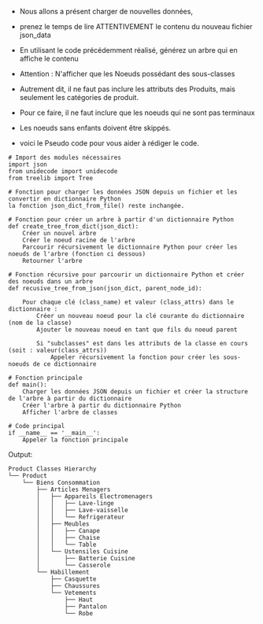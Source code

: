 - Nous allons a présent charger de nouvelles données,
- prenez le temps de lire ATTENTIVEMENT le contenu du nouveau fichier json_data
- En utilisant le code précédemment réalisé, générez un arbre qui en affiche le contenu
- Attention : N'afficher que les Noeuds possédant des sous-classes
- Autrement dit, il ne faut pas inclure les attributs des Produits, mais seulement les catégories de produit.
- Pour ce faire, il ne faut inclure que les noeuds qui ne sont pas terminaux
- Les noeuds sans enfants doivent être skippés.

- voici le Pseudo code pour vous aider à rédiger le code.

```
# Import des modules nécessaires
import json
from unidecode import unidecode
from treelib import Tree

# Fonction pour charger les données JSON depuis un fichier et les convertir en dictionnaire Python
la fonction json_dict_from_file() reste inchangée.

# Fonction pour créer un arbre à partir d'un dictionnaire Python
def create_tree_from_dict(json_dict):
    Créer un nouvel arbre
    Créer le noeud racine de l'arbre
    Parcourir récursivement le dictionnaire Python pour créer les noeuds de l'arbre (fonction ci dessous)
    Retourner l'arbre

# Fonction récursive pour parcourir un dictionnaire Python et créer des noeuds dans un arbre
def recusive_tree_from_json(json_dict, parent_node_id):

    Pour chaque clé (class_name) et valeur (class_attrs) dans le dictionnaire :
        Créer un nouveau noeud pour la clé courante du dictionnaire (nom de la classe)
        Ajouter le nouveau noeud en tant que fils du noeud parent

        Si "subclasses" est dans les attributs de la classe en cours (soit : valeur(class_attrs))
            Appeler récursivement la fonction pour créer les sous-noeuds de ce dictionnaire

# Fonction principale
def main():
    Charger les données JSON depuis un fichier et créer la structure de l'arbre à partir du dictionnaire
    Créer l'arbre à partir du dictionnaire Python
    Afficher l'arbre de classes

# Code principal
if __name__ == '__main__':
    Appeler la fonction principale

```

Output:

```
Product Classes Hierarchy
└── Product
    └── Biens Consommation
        ├── Articles Menagers
        │   ├── Appareils Electromenagers
        │   │   ├── Lave-linge
        │   │   ├── Lave-vaisselle
        │   │   └── Refrigerateur
        │   ├── Meubles
        │   │   ├── Canape
        │   │   ├── Chaise
        │   │   └── Table
        │   └── Ustensiles Cuisine
        │       ├── Batterie Cuisine
        │       └── Casserole
        └── Habillement
            ├── Casquette
            ├── Chaussures
            └── Vetements
                ├── Haut
                ├── Pantalon
                └── Robe
```

